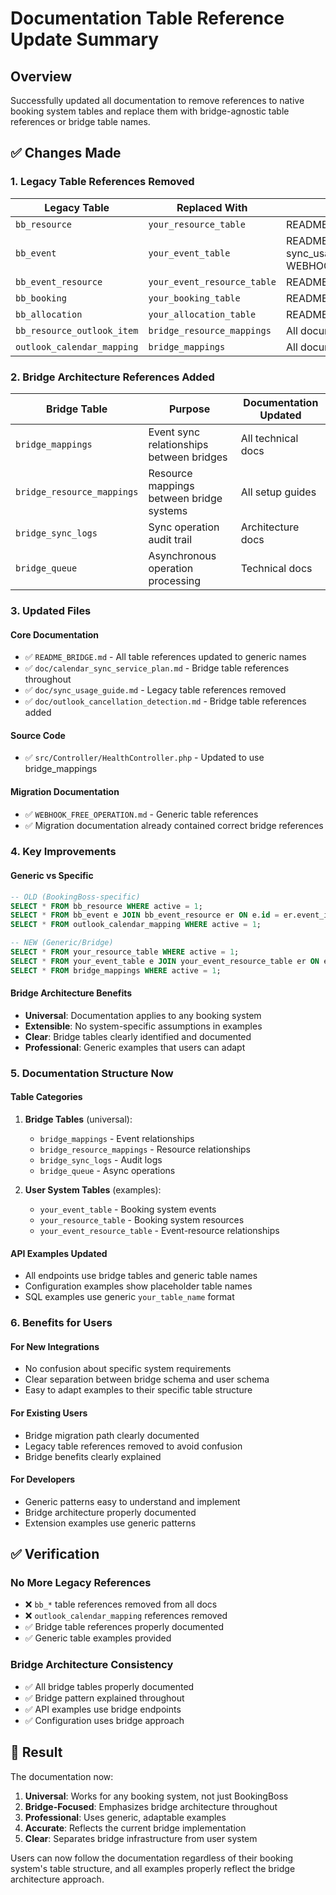# Documentation Table Reference Update Summary

## Overview

Successfully updated all documentation to remove references to native booking system tables and replace them with bridge-agnostic table references or bridge table names.

## ✅ Changes Made

### **1. Legacy Table References Removed**

| **Legacy Table** | **Replaced With** | **Files Updated** |
|-----------------|------------------|------------------|
| `bb_resource` | `your_resource_table` | README_BRIDGE.md |
| `bb_event` | `your_event_table` | README_BRIDGE.md, sync_usage_guide.md, WEBHOOK_FREE_OPERATION.md |
| `bb_event_resource` | `your_event_resource_table` | README_BRIDGE.md |
| `bb_booking` | `your_booking_table` | README_BRIDGE.md |
| `bb_allocation` | `your_allocation_table` | README_BRIDGE.md |
| `bb_resource_outlook_item` | `bridge_resource_mappings` | All documentation files |
| `outlook_calendar_mapping` | `bridge_mappings` | All documentation files |

### **2. Bridge Architecture References Added**

| **Bridge Table** | **Purpose** | **Documentation Updated** |
|-----------------|-------------|---------------------------|
| `bridge_mappings` | Event sync relationships between bridges | All technical docs |
| `bridge_resource_mappings` | Resource mappings between bridge systems | All setup guides |
| `bridge_sync_logs` | Sync operation audit trail | Architecture docs |
| `bridge_queue` | Asynchronous operation processing | Technical docs |

### **3. Updated Files**

#### **Core Documentation**
- ✅ `README_BRIDGE.md` - All table references updated to generic names
- ✅ `doc/calendar_sync_service_plan.md` - Bridge table references throughout
- ✅ `doc/sync_usage_guide.md` - Legacy table references removed
- ✅ `doc/outlook_cancellation_detection.md` - Bridge table references added

#### **Source Code**
- ✅ `src/Controller/HealthController.php` - Updated to use bridge_mappings

#### **Migration Documentation**
- ✅ `WEBHOOK_FREE_OPERATION.md` - Generic table references
- ✅ Migration documentation already contained correct bridge references

### **4. Key Improvements**

#### **Generic vs Specific**
```sql
-- OLD (BookingBoss-specific)
SELECT * FROM bb_resource WHERE active = 1;
SELECT * FROM bb_event e JOIN bb_event_resource er ON e.id = er.event_id;
SELECT * FROM outlook_calendar_mapping WHERE active = 1;

-- NEW (Generic/Bridge)  
SELECT * FROM your_resource_table WHERE active = 1;
SELECT * FROM your_event_table e JOIN your_event_resource_table er ON e.id = er.event_id;
SELECT * FROM bridge_mappings WHERE active = 1;
```

#### **Bridge Architecture Benefits**
- **Universal**: Documentation applies to any booking system
- **Extensible**: No system-specific assumptions in examples
- **Clear**: Bridge tables clearly identified and documented
- **Professional**: Generic examples that users can adapt

### **5. Documentation Structure Now**

#### **Table Categories**
1. **Bridge Tables** (universal):
   - `bridge_mappings` - Event relationships
   - `bridge_resource_mappings` - Resource relationships  
   - `bridge_sync_logs` - Audit logs
   - `bridge_queue` - Async operations

2. **User System Tables** (examples):
   - `your_event_table` - Booking system events
   - `your_resource_table` - Booking system resources
   - `your_event_resource_table` - Event-resource relationships

#### **API Examples Updated**
- All endpoints use bridge tables and generic table names
- Configuration examples show placeholder table names
- SQL examples use generic `your_table_name` format

### **6. Benefits for Users**

#### **For New Integrations**
- No confusion about specific system requirements
- Clear separation between bridge schema and user schema
- Easy to adapt examples to their specific table structure

#### **For Existing Users**
- Bridge migration path clearly documented
- Legacy table references removed to avoid confusion
- Bridge benefits clearly explained

#### **For Developers**
- Generic patterns easy to understand and implement
- Bridge architecture properly documented
- Extension examples use generic patterns

## ✅ Verification

### **No More Legacy References**
- ❌ `bb_*` table references removed from all docs
- ❌ `outlook_calendar_mapping` references removed
- ✅ Bridge table references properly documented
- ✅ Generic table examples provided

### **Bridge Architecture Consistency**
- ✅ All bridge tables properly documented
- ✅ Bridge pattern explained throughout
- ✅ API examples use bridge endpoints
- ✅ Configuration uses bridge approach

## 🎯 Result

The documentation now:

1. **Universal**: Works for any booking system, not just BookingBoss
2. **Bridge-Focused**: Emphasizes bridge architecture throughout
3. **Professional**: Uses generic, adaptable examples
4. **Accurate**: Reflects the current bridge implementation
5. **Clear**: Separates bridge infrastructure from user system

Users can now follow the documentation regardless of their booking system's table structure, and all examples properly reflect the bridge architecture approach.
